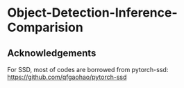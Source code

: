 # Object-Detection-Inference-Comparision


## Acknowledgements
For SSD, most of codes are borrowed from pytorch-ssd:
https://github.com/qfgaohao/pytorch-ssd
